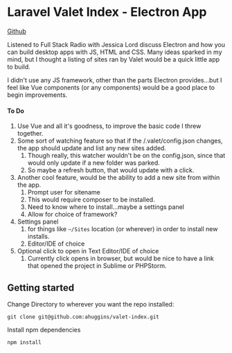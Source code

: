 # Laravel Valet Index - Electron App

[Github](http://github.com/ahuggins/valet-index)

Listened to Full Stack Radio with Jessica Lord discuss Electron and how you can build desktop apps with JS, HTML and CSS. Many ideas sparked in my mind, but I thought a listing of sites ran by Valet would be a quick little app to build.

I didn't use any JS framework, other than the parts Electron provides...but I feel like Vue components (or any components) would be a good place to begin improvements.

#### To Do
1. Use Vue and all it's goodness, to improve the basic code I threw together.
2. Some sort of watching feature so that if the /.valet/config.json changes, the app should update and list any new sites added.
    1. Though really, this watcher wouldn't be on the config.json, since that would only update if a new folder was parked.
    2. So maybe a refresh button, that would update with a click.
3. Another cool feature, would be the ability to add a new site from within the app.
    1. Prompt user for sitename
    2. This would require composer to be installed.
    3. Need to know where to install...maybe a settings panel
    4. Allow for choice of framework?
4. Settings panel
    1. for things like `~/Sites` location (or wherever) in order to install new installs.
    2. Editor/IDE of choice
5. Optional click to open in Text Editor/IDE of choice
    1. Currently click opens in browser, but would be nice to have a link that opened the project in Sublime or PHPStorm.

## Getting started

Change Directory to wherever you want the repo installed:

`git clone git@github.com:ahuggins/valet-index.git`

Install npm dependencies

`npm install`



